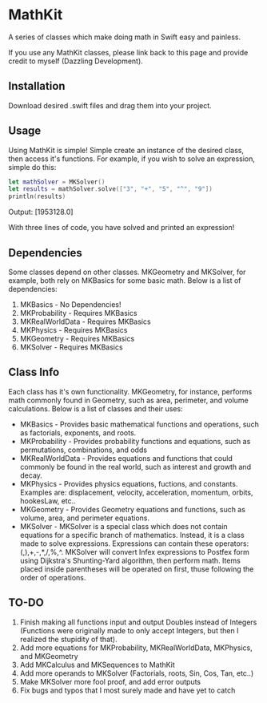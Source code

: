 # MathKit
A series of classes which make doing math in Swift easy and painless.

If you use any MathKit classes, please link back to this page and provide credit to myself (Dazzling Development).

## Installation
Download desired .swift files and drag them into your project.

## Usage
Using MathKit is simple! Simple create an instance of the desired class, then access it's functions. For example, if you wish to solve an expression, simple do this:
```Swift
let mathSolver = MKSolver()
let results = mathSolver.solve(["3", "+", "5", "^", "9"])
println(results)
```
Output: [1953128.0]

With three lines of code, you have solved and printed an expression!

## Dependencies
Some classes depend on other classes. MKGeometry and MKSolver, for example, both rely on MKBasics for some basic math. Below is a list of dependencies:
1. MKBasics - No Dependencies!
2. MKProbability - Requires MKBasics
3. MKRealWorldData - Requires MKBasics
4. MKPhysics - Requires MKBasics
5. MKGeometry - Requires MKBasics
6. MKSolver - Requires MKBasics

## Class Info
Each class has it's own functionality. MKGeometry, for instance, performs math commonly found in Geometry, such as area, perimeter, and volume calculations. Below is a list of classes and their uses:
* MKBasics - Provides basic mathematical functions and operations, such as factorials, exponents, and roots.
* MKProbability - Provides probability functions and equations, such as permutations, combinations, and odds
* MKRealWorldData - Provides equations and functions that could commonly be found in the real world, such as interest and growth and decay.
* MKPhysics - Provides physics equations, fuctions, and constants. Examples are: displacement, velocity, acceleration, momentum, orbits, hookesLaw, etc..
* MKGeometry - Provides Geometry equations and functions, such as volume, area, and perimeter equations.
* MKSolver - MKSolver is a special class which does not contain equations for a specific branch of mathematics. Instead, it is a class made to solve expressions. Expressions can contain these operators: (,),+,-,*,/,%,^. MKSolver will convert Infex expressions to Postfex form using Dijkstra's Shunting-Yard algorithm, then perform math. Items placed inside parentheses will be operated on first, thuse following the order of operations. 

## TO-DO
1. Finish making all functions input and output Doubles instead of Integers (Functions were originally made to only accept Integers, but then I realized the stupidity of that).
2. Add more equations for MKProbability, MKRealWorldData, MKPhysics, and MKGeometry
3. Add MKCalculus and MKSequences to MathKit
4. Add more operands to MKSolver (Factorials, roots, Sin, Cos, Tan, etc..)
5. Make MKSolver more fool proof, and add error outputs
6. Fix bugs and typos that I most surely made and have yet to catch
